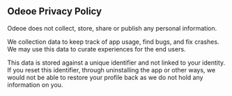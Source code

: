 ## Odeoe Privacy Policy

Odeoe does not collect, store, share or publish any personal information.

We collection data to keep track of app usage, find bugs, and fix crashes. We may use this data to curate experiences for the end users. 

This data is stored against a unique identifier and not linked to your identity. If you reset this identifier, through uninstalling the app or other ways, we would not be able to restore your profile back as we do not hold any information on you. 
